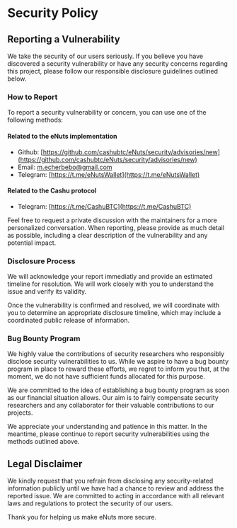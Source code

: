 # Security Policy

<!-- ## Supported Versions

Use this section to tell people about which versions of your project are
currently being supported with security updates.

| Version | Supported          |
| ------- | ------------------ |
| 5.1.x   | :white_check_mark: |
| 5.0.x   | :x:                |
| 4.0.x   | :white_check_mark: |
| < 4.0   | :x:                | -->

## Reporting a Vulnerability

We take the security of our users seriously. If you believe you have discovered a security vulnerability or have any security concerns regarding this project, please follow our responsible disclosure guidelines outlined below.

### How to Report

To report a security vulnerability or concern, you can use one of the following methods:

#### Related to the eNuts implementation

- Github: [https://github.com/cashubtc/eNuts/security/advisories/new](https://github.com/cashubtc/eNuts/security/advisories/new)
- Email: [m.echerbebo@gmail.com](mailto:m.echerbebo@gmail.com)
- Telegram: [https://t.me/eNutsWallet](https://t.me/eNutsWallet)

#### Related to the Cashu protocol

- Telegram: [https://t.me/CashuBTC](https://t.me/CashuBTC)

Feel free to request a private discussion with the maintainers for a more personalized conversation. When reporting, please provide as much detail as possible, including a clear description of the vulnerability and any potential impact.

### Disclosure Process

We will acknowledge your report immediatly and provide an estimated timeline for resolution. We will work closely with you to understand the issue and verify its validity.

Once the vulnerability is confirmed and resolved, we will coordinate with you to determine an appropriate disclosure timeline, which may include a coordinated public release of information.

### Bug Bounty Program

We highly value the contributions of security researchers who responsibly disclose security vulnerabilities to us. While we aspire to have a bug bounty program in place to reward these efforts, we regret to inform you that, at the moment, we do not have sufficient funds allocated for this purpose.

We are committed to the idea of establishing a bug bounty program as soon as our financial situation allows. Our aim is to fairly compensate security researchers and any collaborator for their valuable contributions to our projects.

We appreciate your understanding and patience in this matter. In the meantime, please continue to report security vulnerabilities using the methods outlined above.

## Legal Disclaimer

We kindly request that you refrain from disclosing any security-related information publicly until we have had a chance to review and address the reported issue. We are committed to acting in accordance with all relevant laws and regulations to protect the security of our users.

Thank you for helping us make eNuts more secure.
